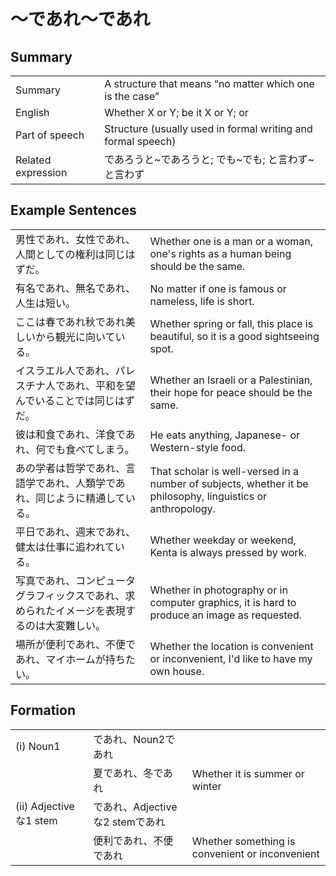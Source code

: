# ～であれ～であれ

## Summary

<table><tr>   <td>Summary</td>   <td>A structure that means “no matter which one is the case”</td></tr><tr>   <td>English</td>   <td>Whether X or Y; be it X or Y; or</td></tr><tr>   <td>Part of speech</td>   <td>Structure (usually used in formal writing and formal speech)</td></tr><tr>   <td>Related expression</td>   <td>であろうと~であろうと; でも~でも; と言わず~と言わず</td></tr></table>

## Example Sentences

<table><tr>   <td>男性であれ、女性であれ、人間としての権利は同じはずだ。</td>   <td>Whether one is a man or a woman, one's rights as a human being should be the same.</td></tr><tr>   <td>有名であれ、無名であれ、人生は短い。</td>   <td>No matter if one is famous or nameless, life is short.</td></tr><tr>   <td>ここは春であれ秋であれ美しいから観光に向いている。</td>   <td>Whether spring or fall, this place is beautiful, so it is a good sightseeing spot.</td></tr><tr>   <td>イスラエル人であれ、パレスチナ人であれ、平和を望んでいることでは同じはずだ。</td>   <td>Whether an Israeli or a Palestinian, their hope for peace should be the same.</td></tr><tr>   <td>彼は和食であれ、洋食であれ、何でも食べてしまう。</td>   <td>He eats anything, Japanese- or Western-style food.</td></tr><tr>   <td>あの学者は哲学であれ、言語学であれ、人類学であれ、同じように精通している。</td>   <td>That scholar is well-versed in a number of subjects, whether it be philosophy, linguistics or anthropology.</td></tr><tr>   <td>平日であれ、週末であれ、健太は仕事に追われている。</td>   <td>Whether weekday or weekend, Kenta is always pressed by work.</td></tr><tr>   <td>写真であれ、コンピュータグラフィックスであれ、求められたイメージを表現するのは大変難しい。</td>   <td>Whether in photography or in computer graphics, it is hard to produce an image as requested.</td></tr><tr>   <td>場所が便利であれ、不便であれ、マイホームが持ちたい。</td>   <td>Whether the location is convenient or inconvenient, I'd like to have my own house.</td></tr></table>

## Formation

<table class="table"><tbody><tr class="tr head"><td class="td"><span class="numbers">(i)</span> <span class="bold">Noun<span class="subscript">1</span></span></td><td class="td"><span class="concept">であれ</span><span>、Noun<span class="subscript">2</span></span><span class="concept">であれ</span></td><td class="td"></td></tr><tr class="tr"><td class="td"></td><td class="td"><span>夏</span><span class="concept">であれ</span><span>、冬</span><span class="concept">であれ</span></td><td class="td"><span>Whether it is summer or winter</span></td></tr><tr class="tr head"><td class="td"><span class="numbers">(ii)</span> <span class="bold">Adjective な1 stem</span></td><td class="td"><span class="concept">であれ</span><span>、Adjective な2 stem</span><span class="concept">であれ</span></td><td class="td"></td></tr><tr class="tr"><td class="td"></td><td class="td"><span>便利</span><span class="concept">であれ</span><span>、不便</span><span class="concept">であれ</span></td><td class="td"><span>Whether something is convenient or inconvenient</span></td></tr></tbody></table>

